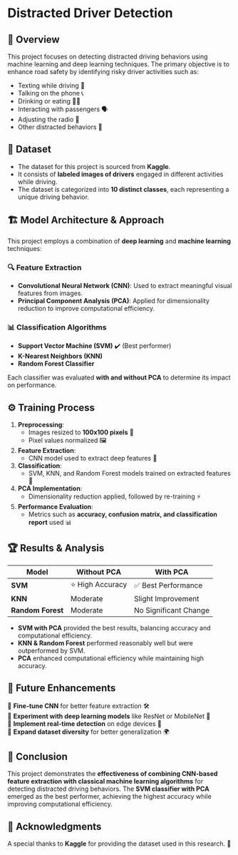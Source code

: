 # **Distracted Driver Detection**

## 🚗 Overview
This project focuses on detecting distracted driving behaviors using machine learning and deep learning techniques. The primary objective is to enhance road safety by identifying risky driver activities such as:

- Texting while driving 📱
- Talking on the phone 📞
- Drinking or eating 🍔🥤
- Interacting with passengers 🗣️
- Adjusting the radio 🎵
- Other distracted behaviors 🚦

## 📂 Dataset
- The dataset for this project is sourced from **Kaggle**.
- It consists of **labeled images of drivers** engaged in different activities while driving.
- The dataset is categorized into **10 distinct classes**, each representing a unique driving behavior.

## 🏗️ Model Architecture & Approach
This project employs a combination of **deep learning** and **machine learning** techniques:

### 🔍 Feature Extraction
- **Convolutional Neural Network (CNN)**: Used to extract meaningful visual features from images.
- **Principal Component Analysis (PCA)**: Applied for dimensionality reduction to improve computational efficiency.

### 📊 Classification Algorithms
- **Support Vector Machine (SVM)** ✔️ (Best performer)
- **K-Nearest Neighbors (KNN)**
- **Random Forest Classifier**

Each classifier was evaluated **with and without PCA** to determine its impact on performance.

## ⚙️ Training Process
1. **Preprocessing**:
   - Images resized to **100x100 pixels** 📏
   - Pixel values normalized 🖼️
2. **Feature Extraction**:
   - CNN model used to extract deep features 🧠
3. **Classification**:
   - SVM, KNN, and Random Forest models trained on extracted features 🔎
4. **PCA Implementation**:
   - Dimensionality reduction applied, followed by re-training ⚡
5. **Performance Evaluation**:
   - Metrics such as **accuracy, confusion matrix, and classification report** used 📊

## 🏆 Results & Analysis
| Model | Without PCA | With PCA |
|--------|-------------|------------|
| **SVM** | ⭐ High Accuracy | ✅ Best Performance |
| **KNN** | Moderate | Slight Improvement |
| **Random Forest** | Moderate | No Significant Change |

- **SVM with PCA** provided the best results, balancing accuracy and computational efficiency.
- **KNN & Random Forest** performed reasonably well but were outperformed by SVM.
- **PCA** enhanced computational efficiency while maintaining high accuracy.

## 🚀 Future Enhancements
🔹 **Fine-tune CNN** for better feature extraction 🛠️  
🔹 **Experiment with deep learning models** like ResNet or MobileNet 📡  
🔹 **Implement real-time detection** on edge devices 🎥  
🔹 **Expand dataset diversity** for better generalization 🌍  

## 🏁 Conclusion
This project demonstrates the **effectiveness of combining CNN-based feature extraction with classical machine learning algorithms** for detecting distracted driving behaviors. The **SVM classifier with PCA** emerged as the best performer, achieving the highest accuracy while improving computational efficiency.

## 🙌 Acknowledgments
A special thanks to **Kaggle** for providing the dataset used in this research. 🤝


